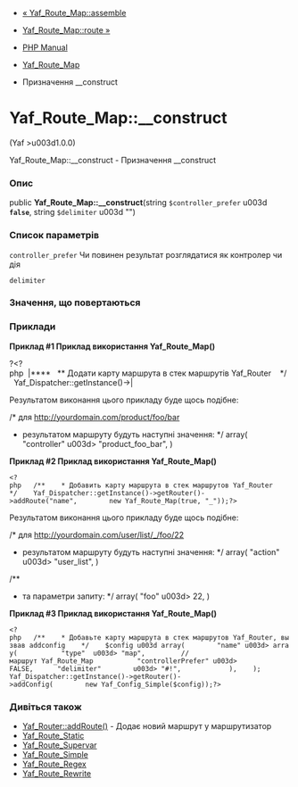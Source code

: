 - [« Yaf_Route_Map::assemble](yaf-route-map.assemble.md)
- [Yaf_Route_Map::route »](yaf-route-map.route.md)

- [PHP Manual](index.md)
- [Yaf_Route_Map](class.yaf-route-map.md)
- Призначення \_\_construct

# Yaf_Route_Map::\_\_construct

(Yaf \>u003d1.0.0)

Yaf_Route_Map::\_\_construct - Призначення \_\_construct

### Опис

public **Yaf_Route_Map::\_\_construct**(string `$controller_prefer` u003d
**`false`**, string `$delimiter` u003d "")

### Список параметрів

`controller_prefer`
Чи повинен результат розглядатися як контролер чи дія

`delimiter`

### Значення, що повертаються

### Приклади

**Приклад #1 Приклад використання **Yaf_Route_Map()****

?<?php  |****   ** Додати карту маршрута в стек маршрутів Yaf_Router    */   Yaf_Dispatcher::getInstance()->|

Результатом виконання цього прикладу буде щось подібне:

/* для http://yourdomain.com/product/foo/bar
* результатом маршруту будуть наступні значення:
*/
array(
"controller" u003d> "product_foo_bar",
)

**Приклад #2 Приклад використання **Yaf_Route_Map()****

` <?php   /**    * Добавить карту маршрута в стек маршрутов Yaf_Router    */    Yaf_Dispatcher::getInstance()->getRouter()->addRoute("name",        new Yaf_Route_Map(true, "_"));?> `

Результатом виконання цього прикладу буде щось подібне:

/* для http://yourdomain.com/user/list/_/foo/22
* результатом маршруту будуть наступні значення:
*/
array(
"action" u003d> "user_list",
)

/**
* та параметри запиту:
*/
array(
"foo" u003d> 22,
)

**Приклад #3 Приклад використання **Yaf_Route_Map()****

` <?php   /**    * Добавьте карту маршрута в стек маршрутов Yaf_Router, вызвав addconfig    */    $config u003d array(        "name" u003d> array(           "type"  u003d> "map",         //маршрут Yaf_Route_Map           "controllerPrefer" u003d> FALSE,      "delimiter"        u003d> "#!",            ),    ); Yaf_Dispatcher::getInstance()->getRouter()->addConfig(        new Yaf_Config_Simple($config));?> `

### Дивіться також

- [Yaf_Router::addRoute()](yaf-router.addroute.md) - Додає новий
маршрут у маршрутизатор
- [Yaf_Route_Static](class.yaf-route-static.md)
- [Yaf_Route_Supervar](class.yaf-route-supervar.md)
- [Yaf_Route_Simple](class.yaf-route-simple.md)
- [Yaf_Route_Regex](class.yaf-route-regex.md)
- [Yaf_Route_Rewrite](class.yaf-route-rewrite.md)
